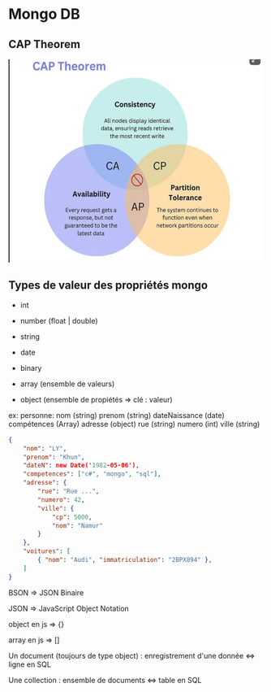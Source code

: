 # Mongo DB
## CAP Theorem
<img height=400 src="./images/cap.png">

## Types de valeur des propriétés mongo

- int
- number (float | double)
- string
- date
- binary

- array (ensemble de valeurs)
- object (ensemble de propiétés => clé : valeur)

ex: 
personne:
	nom (string)
	prenom (string)
	dateNaissance (date)
	compétences (Array)
	adresse (object)
		rue (string)
		numero (int)
		ville (string)

```json
{
	"nom": "LY",
	"prenom": "Khun",
	"dateN": new Date('1982-05-06'),
	"competences": ["c#", "mongo", "sql"],
	"adresse": {
		"rue": "Rue ...",
		"numero": 42,
		"ville": {
			"cp": 5000,
			"nom": "Namur"
		}
	},
	"voitures": [
		{ "nom": "Audi", "immatriculation": "2BPX894" },
	]
}
```

BSON => JSON Binaire

JSON => JavaScript Object Notation

object en js => {}

array en js => []

Un document (toujours de type object) : enregistrement d'une donnée <=> ligne en SQL

Une collection : ensemble de documents
<=> table en SQL



